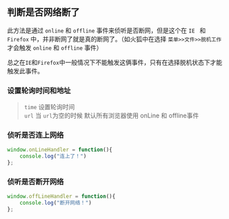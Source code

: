 ## 判断是否网络断了

此方法是通过 `online` 和 `offline` 事件来侦听是否断网，但是这个在 `IE ` 和 `Firefox` 中，并非断网了就是真的断网了。（如火狐中在选择 `菜单>>文件>>脱机工作`才会触发 `online` 和 `offline` 事件）    

总之在`IE`和`Firefox`中一般情况下不能触发这俩事件，只有在选择脱机状态下才能触发此事件。

### 设置轮询时间和地址

> `time` 设置轮询时间  
> `url` 当 `url`为空的时候 默认所有浏览器使用 onLine 和 offline事件  

### 侦听是否连上网络

```js
window.onLineHandler = function(){
    console.log("连上了！")
};
```

### 侦听是否断开网络

```js
window.offLineHandler = function(){
    console.log("断开网络！")
};
```

